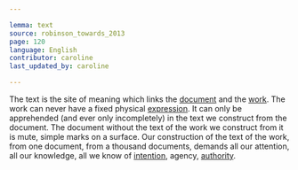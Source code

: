 ```yaml
---

lemma: text
source: robinson_towards_2013
page: 120
language: English
contributor: caroline
last_updated_by: caroline

---
```


The text is the site of meaning which links the [document](document.html) and the [work](work.html). The work can never have a fixed physical [expression](textExpression.html). It can only be apprehended (and ever only incompletely) in the text we construct from the document. The document without the text of the work we construct from it is mute, simple marks on a surface. Our construction of the text of the work, from one document, from a thousand documents, demands all our attention, all our knowledge, all we know of [intention](intentionality.html), agency, [authority](authority.html).
